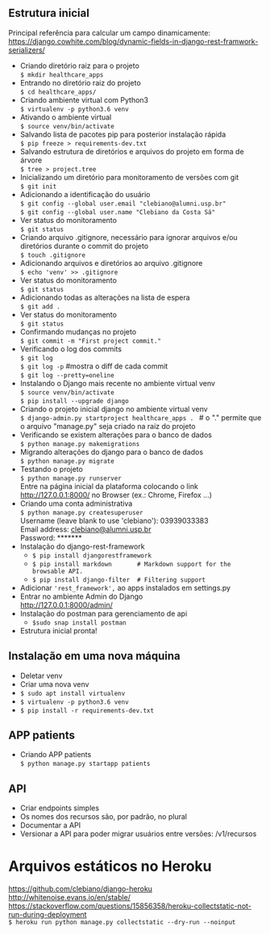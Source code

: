 ## Estrutura inicial

Principal referência para calcular um campo dinamicamente:
https://django.cowhite.com/blog/dynamic-fields-in-django-rest-framwork-serializers/

- Criando diretório raiz para o projeto  
	`$ mkdir healthcare_apps`
- Entrando no diretório raiz do projeto  
	`$ cd healthcare_apps/`
- Criando ambiente virtual com Python3  
	`$ virtualenv -p python3.6 venv`
- Ativando o ambiente virtual  
	`$ source venv/bin/activate`
- Salvando lista de pacotes pip para posterior instalação rápida  
	`$ pip freeze > requirements-dev.txt`
- Salvando estrutura de diretórios e arquivos do projeto em forma de árvore  
	`$ tree > project.tree`
- Inicializando um diretório para monitoramento de versões com git  
	`$ git init`
- Adicionando a identificação do usuário  
  `$ git config --global user.email "clebiano@alumni.usp.br"`  
  `$ git config --global user.name "Clebiano da Costa Sá"`  
- Ver status do monitoramento  
  `$ git status`  
- Criando arquivo .gitignore, necessário para ignorar arquivos e/ou diretórios durante o commit do projeto  
	`$ touch .gitignore`  
- Adicionando arquivos e diretórios ao arquivo .gitignore  
	`$ echo 'venv' >> .gitignore`  
- Ver status do monitoramento  
  `$ git status`  
- Adicionando todas as alterações na lista de espera  
  `$ git add .`  
- Ver status do monitoramento  
  `$ git status`  
- Confirmando mudanças no projeto  
  `$ git commit -m "First project commit."`
- Verificando o log dos commits  
  `$ git log`  
  `$ git log -p` #mostra o diff de cada commit  
  `$ git log --pretty=oneline`  
- Instalando o Django mais recente no ambiente virtual venv  
	`$ source venv/bin/activate`  
	`$ pip install --upgrade django`  
- Criando o projeto inicial django no ambiente virtual venv  
	`$ django-admin.py startproject healthcare_apps . ` # o "." permite que o arquivo "manage.py" seja criado na raiz do projeto  
- Verificando se existem alterações para o banco de dados  
	`$ python manage.py makemigrations`
- Migrando alterações do django para o banco de dados  
	`$ python manage.py migrate`  
- Testando o projeto  
	`$ python manage.py runserver`  
	Entre na página inicial da plataforma colocando o link http://127.0.0.1:8000/ no Browser (ex.: Chrome, Firefox ...)  
- Criando uma conta administrativa  
	`$ python manage.py createsuperuser`  
	Username (leave blank to use 'clebiano'): 03939033383  
	Email address: clebiano@alumni.usp.br  
	Password: \*\*\*\*\*\*\*  
- Instalação do django-rest-framework  
	- `$ pip install djangorestframework`  
	- `$ pip install markdown       # Markdown support for the browsable API.`  
	- `$ pip install django-filter  # Filtering support`  
- Adicionar `'rest_framework',` ao apps instalados em settings.py  
- Entrar no ambiente Admin do Django  
	http://127.0.0.1:8000/admin/  
- Instalação do postman para gerenciamento de api  
	- `$sudo snap install postman`
- Estrutura inicial pronta!

## Instalação em uma nova máquina  
- Deletar venv  
- Criar uma nova venv  
 - `$ sudo apt install virtualenv`  
 - `$ virtualenv -p python3.6 venv`  
- `$ pip install -r requirements-dev.txt`  

## APP patients  
- Criando APP patients  
	`$ python manage.py startapp patients`  

## API  
- Criar endpoints simples  
- Os nomes dos recursos são, por padrão, no plural  
- Documentar a API  
- Versionar a API para poder migrar usuários entre versões: /v1/recursos  

# Arquivos estáticos no Heroku  
https://github.com/clebiano/django-heroku  
http://whitenoise.evans.io/en/stable/  
https://stackoverflow.com/questions/15856358/heroku-collectstatic-not-run-during-deployment  
`$ heroku run python manage.py collectstatic --dry-run --noinput`  

